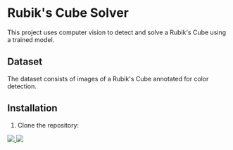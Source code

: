 
# Rubik's Cube Solver

This project uses computer vision to detect and solve a Rubik's Cube using a trained model.

## Dataset

The dataset consists of images of a Rubik's Cube annotated for color detection.

## Installation

1. Clone the repository:


<a href="https://universe.roboflow.com/nasser-aldossery-z4nkd/rubik-cube-h60ug">
    <img src="https://app.roboflow.com/images/download-dataset-badge.svg"></img>
</a>

<a href="https://universe.roboflow.com/nasser-aldossery-z4nkd/rubik-cube-h60ug/model/">
    <img src="https://app.roboflow.com/images/try-model-badge.svg"></img>
</a>
